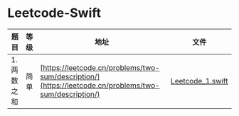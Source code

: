 # Leetcode-Swift

| 题目   | 等级   | 地址      | 文件        |
|--------|--------|-----------|-----------|
| 1. 两数之和 | 简单   | [https://leetcode.cn/problems/two-sum/description/](https://leetcode.cn/problems/two-sum/description/) | [Leetcode_1.swift](./LeetCode-swift/Leetcode_1.swift) |